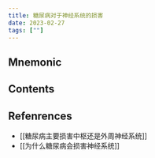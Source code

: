```yaml
---
title: 糖尿病对于神经系统的损害
date: 2023-02-27
tags: [""]
--- 
```


## Mnemonic

## Contents

## Refenrences
- [[糖尿病主要损害中枢还是外周神经系统]]
- [[为什么糖尿病会损害神经系统]]
